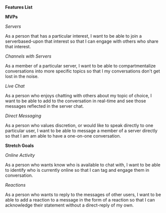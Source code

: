 **Features List**

**MVPs**


*Servers*

As a person that has a particular interest, I want to be able to join a serverbased-upon that interest so that I can engage with others who share that interest.

*Channels with Servers*

As a member of a particular server, I want to be able to compartmentalize conversations into more specific topics so that I my conversations don't get lost in the noise.

*Live Chat*

As a person who enjoys chatting with others about my topic of choice, I want to be able to add to the conversation in real-time and see those messages reflected in the server chat.


*Direct Messaging*

As a person who values discretion, or would like to speak directly to one particular user, I want to be able to message a member of a server directly so that I am am able to have a one-on-one conversation.

**Stretch Goals**

*Online Activity*

As a person who wants know who is available to chat with, I want to be able to identify who is currently online so that I can tag and engage them in conversation.

*Reactions*

As a person who wants to reply to the messages of other users, I want to be able to add a reaction to a message in the form of a reaction so that I can acknowledge their statement without a direct-reply of my own.
